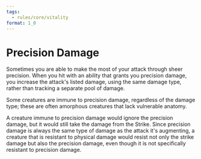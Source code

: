 ```yaml
---
tags:
  - rules/core/vitality
format: 1_0
---
```

# Precision Damage

Sometimes you are able to make the most of your attack through sheer precision. When you hit with an ability that grants you precision damage, you increase the attack's listed damage, using the same damage type, rather than tracking a separate pool of damage. 
  
Some creatures are immune to precision damage, regardless of the damage type; these are often amorphous creatures that lack vulnerable anatomy. 

A creature immune to precision damage would ignore the precision damage, but it would still take the damage from the Strike. Since precision damage is always the same type of damage as the attack it's augmenting, a creature that is resistant to physical damage would resist not only the strike damage but also the precision damage, even though it is not specifically resistant to precision damage.